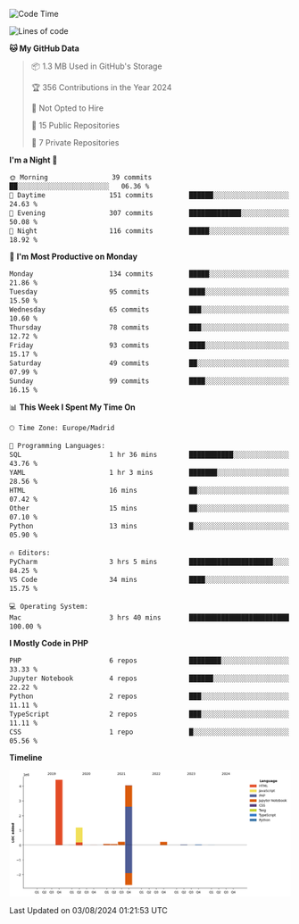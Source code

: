 <!--START_SECTION:waka-->
![Code Time](http://img.shields.io/badge/Code%20Time-283%20hrs%2035%20mins-blue)

![Lines of code](https://img.shields.io/badge/From%20Hello%20World%20I%27ve%20Written-10.3%20million%20lines%20of%20code-blue)

**🐱 My GitHub Data** 

> 📦 1.3 MB Used in GitHub's Storage 
 > 
> 🏆 356 Contributions in the Year 2024
 > 
> 🚫 Not Opted to Hire
 > 
> 📜 15 Public Repositories 
 > 
> 🔑 7 Private Repositories 
 > 
**I'm a Night 🦉** 

```text
🌞 Morning                39 commits          ██░░░░░░░░░░░░░░░░░░░░░░░   06.36 % 
🌆 Daytime                151 commits         ██████░░░░░░░░░░░░░░░░░░░   24.63 % 
🌃 Evening                307 commits         █████████████░░░░░░░░░░░░   50.08 % 
🌙 Night                  116 commits         █████░░░░░░░░░░░░░░░░░░░░   18.92 % 
```
📅 **I'm Most Productive on Monday** 

```text
Monday                   134 commits         █████░░░░░░░░░░░░░░░░░░░░   21.86 % 
Tuesday                  95 commits          ████░░░░░░░░░░░░░░░░░░░░░   15.50 % 
Wednesday                65 commits          ███░░░░░░░░░░░░░░░░░░░░░░   10.60 % 
Thursday                 78 commits          ███░░░░░░░░░░░░░░░░░░░░░░   12.72 % 
Friday                   93 commits          ████░░░░░░░░░░░░░░░░░░░░░   15.17 % 
Saturday                 49 commits          ██░░░░░░░░░░░░░░░░░░░░░░░   07.99 % 
Sunday                   99 commits          ████░░░░░░░░░░░░░░░░░░░░░   16.15 % 
```


📊 **This Week I Spent My Time On** 

```text
🕑︎ Time Zone: Europe/Madrid

💬 Programming Languages: 
SQL                      1 hr 36 mins        ███████████░░░░░░░░░░░░░░   43.76 % 
YAML                     1 hr 3 mins         ███████░░░░░░░░░░░░░░░░░░   28.56 % 
HTML                     16 mins             ██░░░░░░░░░░░░░░░░░░░░░░░   07.42 % 
Other                    15 mins             ██░░░░░░░░░░░░░░░░░░░░░░░   07.10 % 
Python                   13 mins             █░░░░░░░░░░░░░░░░░░░░░░░░   05.90 % 

🔥 Editors: 
PyCharm                  3 hrs 5 mins        █████████████████████░░░░   84.25 % 
VS Code                  34 mins             ████░░░░░░░░░░░░░░░░░░░░░   15.75 % 

💻 Operating System: 
Mac                      3 hrs 40 mins       █████████████████████████   100.00 % 
```

**I Mostly Code in PHP** 

```text
PHP                      6 repos             ████████░░░░░░░░░░░░░░░░░   33.33 % 
Jupyter Notebook         4 repos             ██████░░░░░░░░░░░░░░░░░░░   22.22 % 
Python                   2 repos             ███░░░░░░░░░░░░░░░░░░░░░░   11.11 % 
TypeScript               2 repos             ███░░░░░░░░░░░░░░░░░░░░░░   11.11 % 
CSS                      1 repo              █░░░░░░░░░░░░░░░░░░░░░░░░   05.56 % 
```



**Timeline**

![Lines of Code chart](https://raw.githubusercontent.com/danisoronellas/danisoronellas/main/assets/bar_graph.png)


 Last Updated on 03/08/2024 01:21:53 UTC
<!--END_SECTION:waka-->
